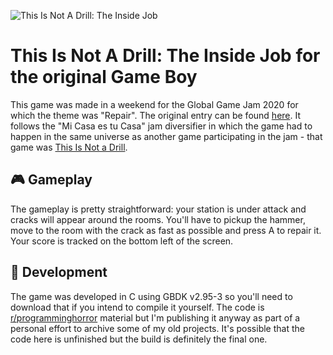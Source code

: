 ![This Is Not A Drill: The Inside Job](https://img.itch.zone/aW1nLzEwMTc0MDQ3LnBuZw==/original/TaeGrh.png)
# This Is Not A Drill: The Inside Job for the original Game Boy
This game was made in a weekend for the Global Game Jam 2020 for which the theme was "Repair". The original entry can be found [here](https://globalgamejam.org/2020/games/not-drill-2). It follows the "Mi Casa es tu Casa" jam diversifier in which the game had to happen in the same universe as another game participating in the jam - that game was [This Is Not a Drill](https://globalgamejam.org/2020/games/not-drill-3).

## :video_game:	Gameplay
The gameplay is pretty straightforward: your station is under attack and cracks will appear around the rooms. You'll have to pickup the hammer, move to the room with the crack as fast as possible and press A to repair it. Your score is tracked on the bottom left of the screen.
## :hammer: Development
The game was developed in C using GBDK v2.95-3 so you'll need to download that if you intend to compile it yourself. The code is [r/programminghorror](https://www.reddit.com/r/programminghorror/) material but I'm publishing it anyway as part of a personal effort to archive some of my old projects. It's possible that the code here is unfinished but the build is definitely the final one.